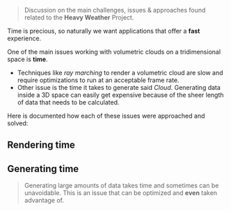 > Discussion on the main challenges, issues & approaches found related to the **Heavy Weather** Project.


Time is precious, so naturally we want applications that offer a **fast** experience.

One of the main issues working with volumetric clouds on a tridimensional space is **time**.
- Techniques like *ray marching* to render a volumetric cloud are slow and require optimizations to run at an acceptable frame rate.
- Other issue is the time it takes to generate said *Cloud*. Generating data inside a 3D space can easily get expensive because of the sheer length of data that needs to be calculated.

Here is documented how each of these issues were approached and solved:

## Rendering time


## Generating time
> Generating large amounts of data takes time and sometimes can be unavoidable. This is an issue that can be optimized and **even** taken advantage of. 